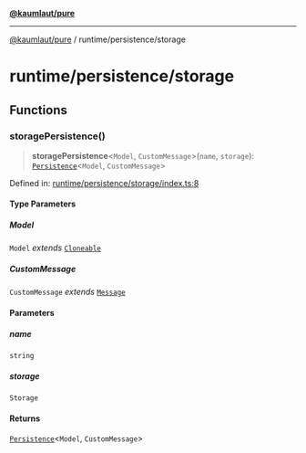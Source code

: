 [**@kaumlaut/pure**](../../README.md)

***

[@kaumlaut/pure](../../README.md) / runtime/persistence/storage

# runtime/persistence/storage

## Functions

### storagePersistence()

> **storagePersistence**\<`Model`, `CustomMessage`\>(`name`, `storage`): [`Persistence`](../persistence.md#persistence)\<`Model`, `CustomMessage`\>

Defined in: [runtime/persistence/storage/index.ts:8](https://github.com/maxkaemmerer/pure/blob/8637ca7e93541610b2c23e6a53c45c83b6680327/src/runtime/persistence/storage/index.ts#L8)

#### Type Parameters

##### Model

`Model` *extends* [`Cloneable`](../../clone.md#cloneable)

##### CustomMessage

`CustomMessage` *extends* [`Message`](../../runtime.md#message)

#### Parameters

##### name

`string`

##### storage

`Storage`

#### Returns

[`Persistence`](../persistence.md#persistence)\<`Model`, `CustomMessage`\>

